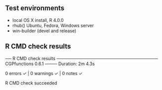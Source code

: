 ## Test environments
* local OS X install, R 4.0.0
* rhub() Ubuntu, Fedora, Windows server
* win-builder (devel and release)

## R CMD check results

 
── R CMD check results ───────────────────────────────── CGPfunctions 0.6.1 ────
Duration: 2m 4.3s

0 errors ✓ | 0 warnings ✓ | 0 notes ✓

R CMD check succeeded

